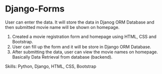 # Django-Forms
User can enter the data. It will store the data in Djanog ORM Database and then submitted movie name will be shown on homepage.

1. Created a movie registration form and homepage using HTML, CSS and Bootstrap.
2. User can fill up the form and it will be store in Django ORM Database. 
3. After submitting the data, user can view the movie names on homepage. Basically Data Retrieval from database (backend).

Skills: Python, Django, HTML, CSS, Bootstrap

